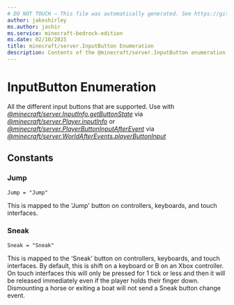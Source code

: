 ```yaml
---
# DO NOT TOUCH — This file was automatically generated. See https://github.com/mojang/minecraftapidocsgenerator to modify descriptions, examples, etc.
author: jakeshirley
ms.author: jashir
ms.service: minecraft-bedrock-edition
ms.date: 02/10/2025
title: minecraft/server.InputButton Enumeration
description: Contents of the @minecraft/server.InputButton enumeration.
---
```

# InputButton Enumeration

All the different input buttons that are supported. Use with [*@minecraft/server.InputInfo.getButtonState*](../../../scriptapi/minecraft/server/InputInfo.md#getbuttonstate) via [*@minecraft/server.Player.inputInfo*](../../../scriptapi/minecraft/server/Player.md#inputinfo) or [*@minecraft/server.PlayerButtonInputAfterEvent*](../../../scriptapi/minecraft/server/PlayerButtonInputAfterEvent.md) via [*@minecraft/server.WorldAfterEvents.playerButtonInput*](../../../scriptapi/minecraft/server/WorldAfterEvents.md#playerbuttoninput)

## Constants
### **Jump**
`Jump = "Jump"`

This is mapped to the 'Jump' button on controllers, keyboards, and touch interfaces.
### **Sneak**
`Sneak = "Sneak"`

This is mapped to the 'Sneak' button on controllers, keyboards, and touch interfaces. By default, this is shift on a keyboard or B on an Xbox controller. On touch interfaces this will only be pressed for 1 tick or less and then it will be released immediately even if the player holds their finger down. Dismounting a horse or exiting a boat will not send a Sneak button change event.
